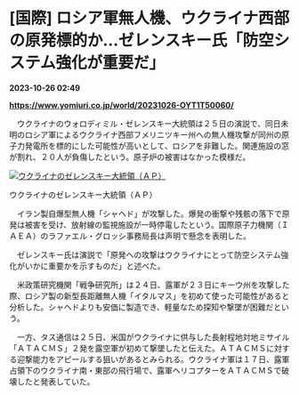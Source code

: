 # [国際] ロシア軍無人機、ウクライナ西部の原発標的か…ゼレンスキー氏「防空システム強化が重要だ」

**2023-10-26 02:49**

**https://www.yomiuri.co.jp/world/20231026-OYT1T50060/**

　ウクライナのウォロディミル・ゼレンスキー大統領は２５日の演説で、同日未明のロシア軍によるウクライナ西部フメリニツキー州への無人機攻撃が同州の原子力発電所を標的にした可能性が高いとして、ロシアを非難した。関連施設の窓が割れ、２０人が負傷したという。原子炉の被害はなかった模様だ。

[![ウクライナのゼレンスキー大統領（ＡＰ）](https://www.yomiuri.co.jp/media/2023/10/20231026-OYT1I50030-1.jpg)](https://www.yomiuri.co.jp/pluralphoto/20231026-OYT1I50030/)

ウクライナのゼレンスキー大統領（ＡＰ）

　イラン製自爆型無人機「シャヘド」が攻撃した。爆発の衝撃や残骸の落下で原発は被害を受け、放射線の監視施設が一時停電したという。国際原子力機関（ＩＡＥＡ）のラファエル・グロッシ事務局長は声明で懸念を表明した。

　ゼレンスキー氏は演説で「原発への攻撃はウクライナにとって防空システム強化がいかに重要かを示すものだ」と述べた。

　米政策研究機関「戦争研究所」は２４日、露軍が２３日にキーウ州を攻撃した際、ロシア製の新型長距離無人機「イタルマス」を初めて使った可能性があると分析した。シャヘドよりも安価に製造でき、軽量なため探知や撃墜が困難だという。

　一方、タス通信は２５日、米国がウクライナに供与した長射程地対地ミサイル「ＡＴＡＣＭＳ」２発を露空軍が初めて撃墜したと伝えた。ＡＴＡＣＭＳに対する迎撃能力をアピールする狙いがあるとみられる。ウクライナ軍は１７日、露軍占領下のウクライナ南・東部の飛行場で、露軍ヘリコプターをＡＴＡＣＭＳで破壊したと発表していた。